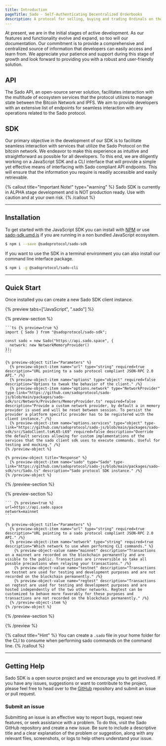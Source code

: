 ```yaml
---
title: Introduction
pageTitle: Sado - Self-Authenticating Decentralized Orderbooks
description: A protocol for selling, buying and trading Ordinals on the bitcoin network.
---
```


At present, we are in the initial stages of active development. As our features and functionality evolve and expand, so too will our documentation. Our commitment is to provide a comprehensive and centralized source of information that developers can easily access and learn from. We appreciate your patience and support during this stage of growth and look forward to providing you with a robust and user-friendly solution.

## API

The Sado API, an open-source server solution, facilitates interaction with the multitude of ecosystem services that the protocol utilizes to manage state between the Bitcoin Network and IPFS. We aim to provide developers with an extensive list of endpoints for seamless interaction with any operations related to the Sado protocol.

## SDK

Our primary objective in the development of our SDK is to facilitate seamless interaction with services that utilize the Sado Protocol on the bitcoin network. We endeavor to make this experience as intuitive and straightforward as possible for all developers. To this end, we are diligently working on a JavaScript SDK and a CLI interface that will provide a simple yet effective means of interfacing with Sado compliant API endpoints. This will ensure that the information you require is readily accessible and easily retrievable.

{% callout title="Important Note!" type="warning" %}
Sado SDK is currently in ALPHA stage development and is NOT production ready. Use with caution and at your own risk.
{% /callout %}

---

## Installation

To get started with the JavaScript SDK you can install with [NPM](https://www.npmjs.com/) or use [sado-sdk.umd.js](https://unpkg.com/@sadoprotocol/sado-sdk@latest/dist/sado-sdk.umd.js) if you are running in a non bundled JavaScript ecosystem.

```sh
$ npm i --save @sadoprotocol/sado-sdk
```

If you want to use the SDK in a terminal environment you can also install our command line interface package.

```sh
$ npm i -g @sadoprotocol/sado-cli
```

---

## Quick Start

Once installed you can create a new Sado SDK client instance.

{% preview tabs=["JavaScript", ".sado"] %}

  {% preview-section %}

    ```ts {% preview=true %}
    import { Sado } from "@sadoprotocol/sado-sdk";

    const sado = new Sado("https://api.sado.space", {
      network: new NetworkMemoryProvider()
    });
    ```

    {% preview-object title="Parameters" %}
      {% preview-object-item name="url" type="string" required=true description="URL pointing to a sado protocol compliant JSON-RPC 2.0 API." /%}
      {% preview-object-item name="options" type="object" required=false description="Options to tweak the behavior of the client." /%}
      {% preview-object-item name="options.network" type="NetworkProvider" type-link="https://github.com/sadoprotocol/sado-js/blob/main/packages/sado-sdk/src/Network/Providers/MemoryProvider.ts" required=false description="Provide a custom network provider, by default a in memory provider is used and will be reset between session. To persist the provider a platform specific provider has to be registered with the client instance." /%}
      {% preview-object-item name="options.services" type="object" type-link="https://github.com/sadoprotocol/sado-js/blob/main/packages/sado-sdk/src/SadoClient.ts#L65-L69" required=false description="Override the default services allowing for custom implementations of the services that the sado client sdk uses to execute commands. Useful for testing and mocking." /%}
    {% /preview-object %}

    {% preview-object title="Response" %}
      {% preview-object-item name="sado" type="Sado" type-link="https://github.com/sadoprotocol/sado-js/blob/main/packages/sado-sdk/src/Sado.ts" description="Sado protocol SDK instance." /%}
    {% /preview-object %}

  {% /preview-section %}

  {% preview-section %}

    ``` {% preview=true %}
    url=https://api.sado.space
    network=mainnet
    ```

    {% preview-object title="Parameters" %}
      {% preview-object-item name="url" type="string" required=true description="URL pointing to a sado protocol compliant JSON-RPC 2.0 API." /%}
      {% preview-object-item name="network" type="string" required=true description="Which network to use when performing CLI commands." %}
        {% preview-object-value name="mainnet" description="Transactions on a mainnet are recorded on the blockchain permanently and are visible to the public. Transactions are irreversible so take all possble precautions when relaying your transactions." /%}
        {% preview-object-value name="testnet" description="Transactions on testnet are used for testing and development purposes and are not recorded on the blockchain permanently." /%}
        {% preview-object-value name="regtest" description="Transactions on regtest are used for testing and development purposes and are hosted independently of the two other networks. Regtest can be customized to behave more favorably for these purposes and transactions are not recorded on the blockchain permanently." /%}
      {% /preview-object-item %}
    {% /preview-object %}

  {% /preview-section %}

{% /preview %}

{% callout title="Hint" %}
You can create a `.sado` file in your home folder for the CLI to consume when performing sado commands on the command line.
{% /callout %}

---

## Getting Help

Sado SDK is a open source project and we encourage you to get involved. If you have any issues, suggestions or want to contribute to the project, please feel free to head over to the [GitHub](https://github.com/sadoprotocol/sado-js) repository and submit an issue or pull request.

### Submit an issue

Submitting an issue is an effective way to report bugs, request new features, or seek assistance with a problem. To do this, visit the Sado GitHub repository and create a new issue. Be sure to include a descriptive title and a clear explanation of the problem or suggestion, along with any relevant files, screenshots, or logs to help others understand your issue.

